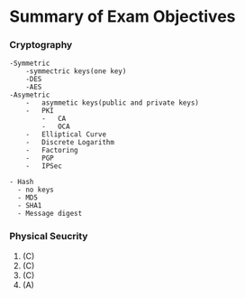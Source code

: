 # Summary of Exam Objectives


### Cryptography
    -Symmetric
        -symmectric keys(one key)
        -DES
        -AES
    -Asymetric
        -   asymmetic keys(public and private keys)
        -   PKI
            -   CA
            -   OCA
        -   Elliptical Curve
        -   Discrete Logarithm
        -   Factoring 
        -   PGP
        -   IPSec

    - Hash 
      - no keys
      - MD5
      - SHA1
      - Message digest


### Physical Seucrity 
1. (C)
2. (C)
3. (C)
4. (A)

    